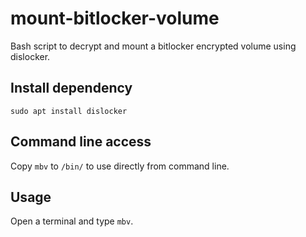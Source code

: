 # mount-bitlocker-volume
 Bash script to decrypt and mount a bitlocker encrypted volume using dislocker.

 ## Install dependency
 `sudo apt install dislocker`

## Command line access

Copy `mbv` to `/bin/` to use directly from command line.

## Usage

Open a terminal and type  `mbv`.

